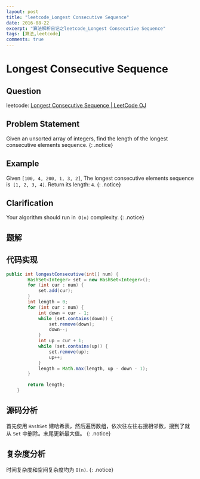 ```yaml
---
layout: post
title: "leetcode_Longest Consecutive Sequence"
date: 2016-08-22
excerpt: "算法解析日记之leetcode_Longest Consecutive Sequence"
tags: [算法,leetcode]
comments: true
---
```

# Longest Consecutive Sequence

## Question
leetcode: [Longest Consecutive Sequence | LeetCode OJ](https://leetcode.com/problems/longest-consecutive-sequence/)

## Problem Statement

Given an unsorted array of integers, find the length of the longest consecutive elements sequence.
{: .notice}

## Example

Given `[100, 4, 200, 1, 3, 2]`, The longest consecutive elements sequence is` [1, 2, 3, 4]`. Return its length: `4`.
{: .notice}

## Clarification

Your algorithm should run in` O(n)` complexity.
{: .notice}

## 题解

## 代码实现

```java
public int longestConsecutive(int[] num) {
        HashSet<Integer> set = new HashSet<Integer>();
        for (int cur : num) {
            set.add(cur);
        }
        int length = 0;
        for (int cur : num) {
            int down = cur - 1;
            while (set.contains(down)) {
                set.remove(down);
                down--;
            }
            int up = cur + 1;
            while (set.contains(up)) {
                set.remove(up);
                up++;
            }
            length = Math.max(length, up - down - 1);
        }

        return length;
    }

```

## 源码分析

首先使用 `HashSet` 建哈希表，然后遍历数组，依次往左往右搜相邻数，搜到了就从 `Set` 中删除。末尾更新最大值。
{: .notice}

## 复杂度分析

时间复杂度和空间复杂度均为 `O(n)`.
{: .notice}
